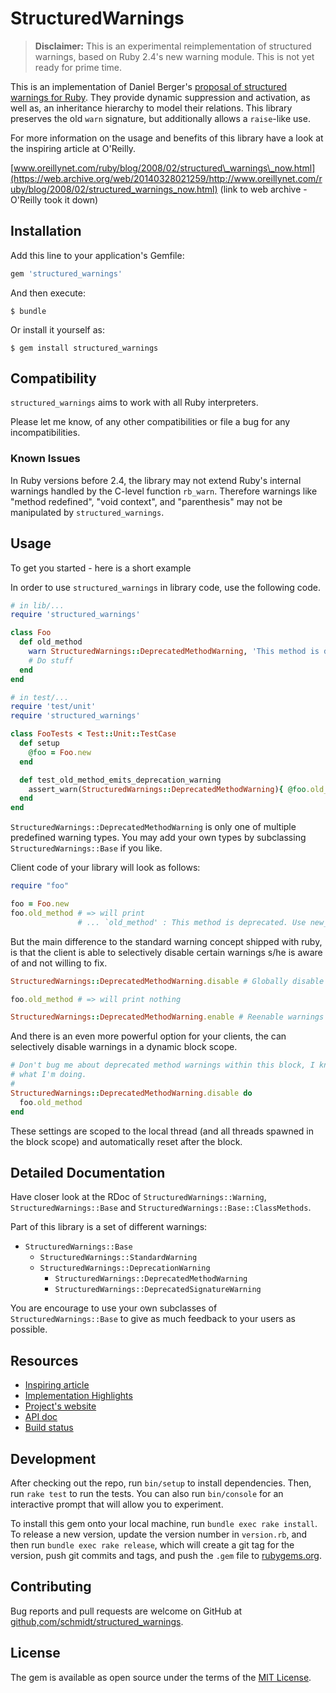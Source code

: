 # StructuredWarnings

> **Disclaimer:** This is an experimental reimplementation of structured
> warnings, based on Ruby 2.4's new warning module. This is not yet ready for
> prime time.

This is an implementation of Daniel Berger's [proposal of structured warnings
for Ruby](https://web.archive.org/web/20140328021259/http://www.oreillynet.com/ruby/blog/2008/02/structured_warnings_now.html).
They provide dynamic suppression and activation, as well as, an inheritance
hierarchy to model their relations. This library preserves the old `warn`
signature, but additionally allows a `raise`-like use.

For more information on the usage and benefits of this library have a look at
the inspiring article at O'Reilly.

[www.oreillynet.com/ruby/blog/2008/02/structured\_warnings\_now.html](https://web.archive.org/web/20140328021259/http://www.oreillynet.com/ruby/blog/2008/02/structured_warnings_now.html)
(link to web archive - O'Reilly took it down)



## Installation

Add this line to your application's Gemfile:

```ruby
gem 'structured_warnings'
```

And then execute:

    $ bundle

Or install it yourself as:

    $ gem install structured_warnings


## Compatibility

`structured_warnings` aims to work with all Ruby interpreters.

Please let me know, of any other compatibilities or file a bug for any
incompatibilities.


### Known Issues

In Ruby versions before 2.4, the library may not extend Ruby's internal
warnings handled by the C-level function `rb_warn`. Therefore warnings like
"method redefined", "void context", and "parenthesis" may not be manipulated by
`structured_warnings`.


## Usage

To get you started - here is a short example

In order to use `structured_warnings` in library code, use the following code.

```ruby
# in lib/...
require 'structured_warnings'

class Foo
  def old_method
    warn StructuredWarnings::DeprecatedMethodWarning, 'This method is deprecated. Use new_method instead'
    # Do stuff
  end
end

# in test/...
require 'test/unit'
require 'structured_warnings'

class FooTests < Test::Unit::TestCase
  def setup
    @foo = Foo.new
  end

  def test_old_method_emits_deprecation_warning
    assert_warn(StructuredWarnings::DeprecatedMethodWarning){ @foo.old_method }
  end
end
```

`StructuredWarnings::DeprecatedMethodWarning` is only one of multiple predefined
warning types. You may add your own types by subclassing
`StructuredWarnings::Base` if you like.

Client code of your library will look as follows:

```ruby
require "foo"

foo = Foo.new
foo.old_method # => will print
               # ... `old_method' : This method is deprecated. Use new_method instead (StructuredWarnings::DeprecatedMethodWarning)
```

But the main difference to the standard warning concept shipped with ruby, is
that the client is able to selectively disable certain warnings s/he is aware of
and not willing to fix.

```ruby
StructuredWarnings::DeprecatedMethodWarning.disable # Globally disable warnings about deprecated methods!

foo.old_method # => will print nothing

StructuredWarnings::DeprecatedMethodWarning.enable # Reenable warnings again.
```

And there is an even more powerful option for your clients, the can selectively
disable warnings in a dynamic block scope.

```ruby
# Don't bug me about deprecated method warnings within this block, I know
# what I'm doing.
#
StructuredWarnings::DeprecatedMethodWarning.disable do
  foo.old_method
end
```

These settings are scoped to the local thread (and all threads spawned in the
block scope) and automatically reset after the block.


## Detailed Documentation

Have closer look at the RDoc of `StructuredWarnings::Warning`,
`StructuredWarnings::Base` and `StructuredWarnings::Base::ClassMethods`.

Part of this library is a set of different warnings:

* `StructuredWarnings::Base`
  * `StructuredWarnings::StandardWarning`
  * `StructuredWarnings::DeprecationWarning`
    * `StructuredWarnings::DeprecatedMethodWarning`
    * `StructuredWarnings::DeprecatedSignatureWarning`

You are encourage to use your own subclasses of `StructuredWarnings::Base` to
give as much feedback to your users as possible.


## Resources

* [Inspiring article](https://web.archive.org/web/20140328021259/http://www.oreillynet.com/ruby/blog/2008/02/structured_warnings_now.html)
* [Implementation Highlights](http://www.nach-vorne.de/2008/2/22/structured_warnings-highlights)
* [Project's website](https://github.com/schmidt/structured_warnings/)
* [API doc](http://rdoc.info/projects/schmidt/structured_warnings)
* [Build status](https://travis-ci.org/schmidt/structured_warnings)


## Development

After checking out the repo, run `bin/setup` to install dependencies. Then, run
`rake test` to run the tests. You can also run `bin/console` for an interactive
prompt that will allow you to experiment.

To install this gem onto your local machine, run `bundle exec rake install`. To
release a new version, update the version number in `version.rb`, and then run
`bundle exec rake release`, which will create a git tag for the version, push
git commits and tags, and push the `.gem` file to
[rubygems.org](https://rubygems.org).

## Contributing

Bug reports and pull requests are welcome on GitHub at
[github,com/schmidt/structured\_warnings](https://github.com/schmidt/structured_warnings).


## License

The gem is available as open source under the terms of the [MIT
License](http://opensource.org/licenses/MIT).
